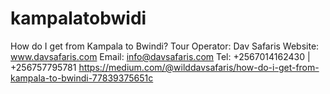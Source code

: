 # kampalatobwidi
How do I get from Kampala to Bwindi? Tour Operator: Dav Safaris      Website: www.davsafaris.com       Email: info@davsafaris.com  Tel: +2567014162430 | +256757795781 https://medium.com/@wilddavsafaris/how-do-i-get-from-kampala-to-bwindi-77839375651c
